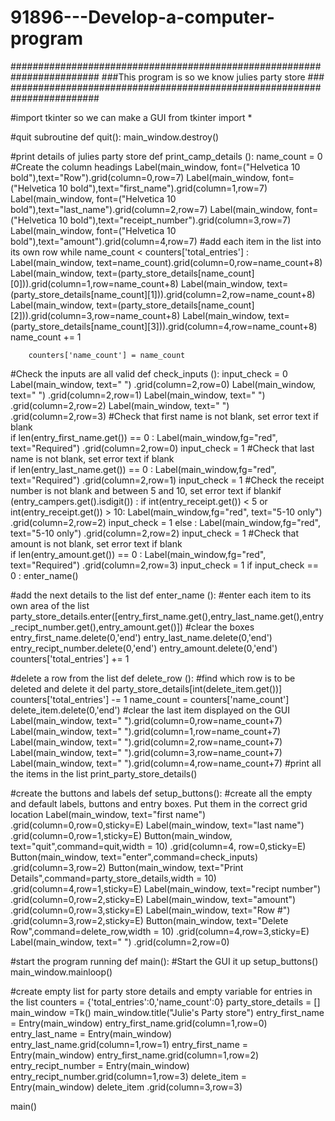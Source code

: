 # 91896---Develop-a-computer-program
########################################################################
###This program is so we know julies party store ###
########################################################################

#import tkinter so we can make a GUI
from tkinter import *

#quit subroutine
def quit():
    main_window.destroy()

#print details of julies party store 
def print_camp_details ():
    name_count = 0
    #Create the column headings
    Label(main_window, font=("Helvetica 10 bold"),text="Row").grid(column=0,row=7)
    Label(main_window, font=("Helvetica 10 bold"),text="first_name").grid(column=1,row=7)
    Label(main_window, font=("Helvetica 10 bold"),text="last_name").grid(column=2,row=7)
    Label(main_window, font=("Helvetica 10 bold"),text="receipt_number").grid(column=3,row=7)
    Label(main_window, font=("Helvetica 10 bold"),text="amount").grid(column=4,row=7)
    #add each item in the list into its own row
    while name_count < counters['total_entries'] :
        Label(main_window, text=name_count).grid(column=0,row=name_count+8) 
        Label(main_window, text=(party_store_details[name_count][0])).grid(column=1,row=name_count+8)
        Label(main_window, text=(party_store_details[name_count][1])).grid(column=2,row=name_count+8)
        Label(main_window, text=(party_store_details[name_count][2])).grid(column=3,row=name_count+8)
        Label(main_window, text=(party_store_details[name_count][3])).grid(column=4,row=name_count+8)
        name_count +=  1

        counters['name_count'] = name_count
        
#Check the inputs are all valid
def check_inputs ():
    input_check = 0
    Label(main_window, text="               ") .grid(column=2,row=0)
    Label(main_window, text="               ") .grid(column=2,row=1)
    Label(main_window, text="               ") .grid(column=2,row=2)
    Label(main_window, text="               ") .grid(column=2,row=3)
    #Check that first name is not blank, set error text if blank   
    if len(entry_first_name.get()) == 0 :
        Label(main_window,fg="red", text="Required") .grid(column=2,row=0)
        input_check = 1
    #Check that last name is not blank, set error text if blank     
    if len(entry_last_name.get()) == 0 :
        Label(main_window,fg="red", text="Required") .grid(column=2,row=1)
        input_check = 1
    #Check the receipt number is not blank and between 5 and 10, set error text if blankif (entry_campers.get().isdigit()) : 
        if  int(entry_receipt.get()) < 5 or  int(entry_receipt.get()) > 10:
            Label(main_window,fg="red", text="5-10 only") .grid(column=2,row=2)
            input_check = 1
    else :
        Label(main_window,fg="red", text="5-10 only") .grid(column=2,row=2)
        input_check = 1
    #Check that amount is not blank, set error text if blank     
    if len(entry_amount.get()) == 0 :
        Label(main_window,fg="red", text="Required") .grid(column=2,row=3)
        input_check = 1
    if input_check == 0 : enter_name()

#add the next details to the list
def enter_name ():
    #enter each item to its own area of the list
    party_store_details.enter([entry_first_name.get(),entry_last_name.get(),entry_recipt_number.get(),entry_amount.get()])
    #clear the boxes
    entry_first_name.delete(0,'end')
    entry_last_name.delete(0,'end')
    entry_recipt_number.delete(0,'end')
    entry_amount.delete(0,'end')
    counters['total_entries'] += 1

#delete a row from the list
def delete_row ():
    #find which row is to be deleted and delete it
    del party_store_details[int(delete_item.get())]
    counters['total_entries'] -= 1
    name_count = counters['name_count']
    delete_item.delete(0,'end')
    #clear the last item displayed on the GUI
    Label(main_window, text="       ").grid(column=0,row=name_count+7) 
    Label(main_window, text="       ").grid(column=1,row=name_count+7)
    Label(main_window, text="       ").grid(column=2,row=name_count+7)
    Label(main_window, text="       ").grid(column=3,row=name_count+7)
    Label(main_window, text="       ").grid(column=4,row=name_count+7)
    #print all the items in the list
    print_party_store_details()

#create the buttons and labels
def setup_buttons():
    #create all the empty and default labels, buttons and entry boxes. Put them in the correct grid location
    Label(main_window, text="first name") .grid(column=0,row=0,sticky=E)
    Label(main_window, text="last name") .grid(column=0,row=1,sticky=E)
    Button(main_window, text="quit",command=quit,width = 10) .grid(column=4, row=0,sticky=E)
    Button(main_window, text="enter",command=check_inputs) .grid(column=3,row=2)
    Button(main_window, text="Print Details",command=party_store_details,width = 10) .grid(column=4,row=1,sticky=E)
    Label(main_window, text="recipt number") .grid(column=0,row=2,sticky=E)
    Label(main_window, text="amount") .grid(column=0,row=3,sticky=E)
    Label(main_window, text="Row #") .grid(column=3,row=2,sticky=E)
    Button(main_window, text="Delete Row",command=delete_row,width = 10) .grid(column=4,row=3,sticky=E)
    Label(main_window, text="               ") .grid(column=2,row=0)
  

#start the program running
def main():
    #Start the GUI it up
    setup_buttons()
    main_window.mainloop()
    
#create empty list for party store details and empty variable for entries in the list
counters = {'total_entries':0,'name_count':0}
party_store_details = []    
main_window =Tk()
main_window.title("Julie's Party store")
entry_first_name = Entry(main_window)
entry_first_name.grid(column=1,row=0)
entry_last_name = Entry(main_window)
entry_last_name.grid(column=1,row=1)
entry_first_name = Entry(main_window)
entry_first_name.grid(column=1,row=2)
entry_recipt_number = Entry(main_window)
entry_recipt_number.grid(column=1,row=3)
delete_item = Entry(main_window)
delete_item .grid(column=3,row=3)

main()
